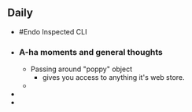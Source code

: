 ## Daily
- #Endo Inspected CLI
- ### A-ha moments and general thoughts
	- Passing around "poppy" object
		- gives you access to anything it's web store.
	-
-
-